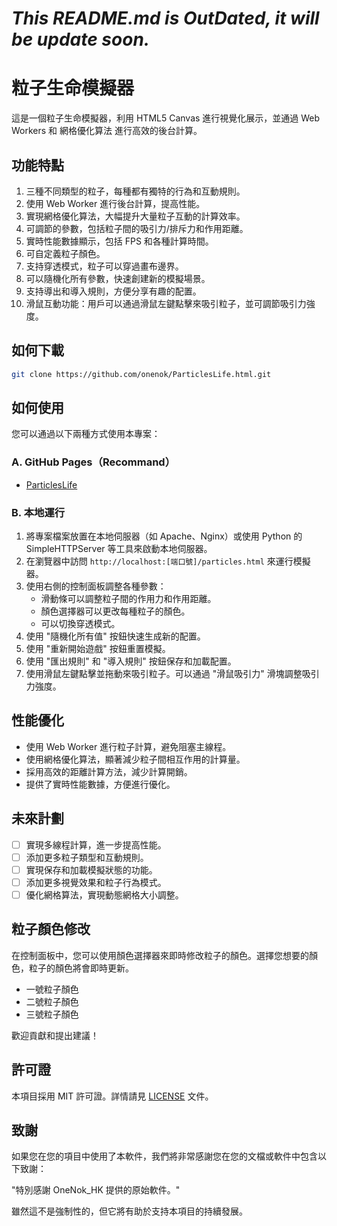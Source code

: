 # ***This README.md is OutDated, it will be update soon.***
# 粒子生命模擬器

這是一個粒子生命模擬器，利用 HTML5 Canvas 進行視覺化展示，並通過 Web Workers 和 網格優化算法 進行高效的後台計算。
## 功能特點

1. 三種不同類型的粒子，每種都有獨特的行為和互動規則。
2. 使用 Web Worker 進行後台計算，提高性能。
3. 實現網格優化算法，大幅提升大量粒子互動的計算效率。
4. 可調節的參數，包括粒子間的吸引力/排斥力和作用距離。
5. 實時性能數據顯示，包括 FPS 和各種計算時間。
6. 可自定義粒子顏色。
7. 支持穿透模式，粒子可以穿過畫布邊界。
8. 可以隨機化所有參數，快速創建新的模擬場景。
9. 支持導出和導入規則，方便分享有趣的配置。
10. 滑鼠互動功能：用戶可以通過滑鼠左鍵點擊來吸引粒子，並可調節吸引力強度。

## 如何下載

```bash
git clone https://github.com/onenok/ParticlesLife.html.git
```   

## 如何使用

您可以通過以下兩種方式使用本專案：

### A. GitHub Pages（Recommand）
- [ParticlesLife](https://onenok.github.io/ParticlesLife.html)

### B. 本地運行
1. 將專案檔案放置在本地伺服器（如 Apache、Nginx）或使用 Python 的 SimpleHTTPServer 等工具來啟動本地伺服器。 
2. 在瀏覽器中訪問 `http://localhost:[端口號]/particles.html` 來運行模擬器。
3. 使用右側的控制面板調整各種參數：
   - 滑動條可以調整粒子間的作用力和作用距離。
   - 顏色選擇器可以更改每種粒子的顏色。
   - 可以切換穿透模式。
4. 使用 "隨機化所有值" 按鈕快速生成新的配置。
5. 使用 "重新開始遊戲" 按鈕重置模擬。
6. 使用 "匯出規則" 和 "導入規則" 按鈕保存和加載配置。
7. 使用滑鼠左鍵點擊並拖動來吸引粒子。可以通過 "滑鼠吸引力" 滑塊調整吸引力強度。

## 性能優化

- 使用 Web Worker 進行粒子計算，避免阻塞主線程。
- 使用網格優化算法，顯著減少粒子間相互作用的計算量。
- 採用高效的距離計算方法，減少計算開銷。
- 提供了實時性能數據，方便進行優化。

## 未來計劃

- [ ] 實現多線程計算，進一步提高性能。
- [ ] 添加更多粒子類型和互動規則。
- [ ] 實現保存和加載模擬狀態的功能。
- [ ] 添加更多視覺效果和粒子行為模式。
- [ ] 優化網格算法，實現動態網格大小調整。

## 粒子顏色修改

在控制面板中，您可以使用顏色選擇器來即時修改粒子的顏色。選擇您想要的顏色，粒子的顏色將會即時更新。

- 一號粒子顏色
- 二號粒子顏色
- 三號粒子顏色

歡迎貢獻和提出建議！

## 許可證

本項目採用 MIT 許可證。詳情請見 [LICENSE](LICENSE) 文件。

## 致謝

如果您在您的項目中使用了本軟件，我們將非常感謝您在您的文檔或軟件中包含以下致謝：

"特別感謝 OneNok_HK 提供的原始軟件。"

雖然這不是強制性的，但它將有助於支持本項目的持續發展。
